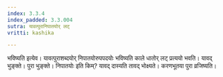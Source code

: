 ```yaml
---
index: 3.3.4
index_padded: 3.3.004
sutra: यावत्पुरानिपातयोर् लट्
vritti: kashika

---
```

भविष्यति इत्येव। यावत्पुराशब्दयोर् निपातयोरुपपदयोः भविष्यति काले धातोर् लट् प्रत्ययो भवति। यावद् भुङ्क्ते। पुरा भुङ्क्ते। निपातयोः इति किम्? यावद् दास्यति तावद् भोक्ष्यते। करणभूतया पुरा व्रजिष्यति।